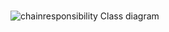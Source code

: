 # 
![chainresponsibility Class diagram](https://github.com/user-attachments/assets/7d578af2-3ce7-4230-8473-96c87790f6c6)
# 
